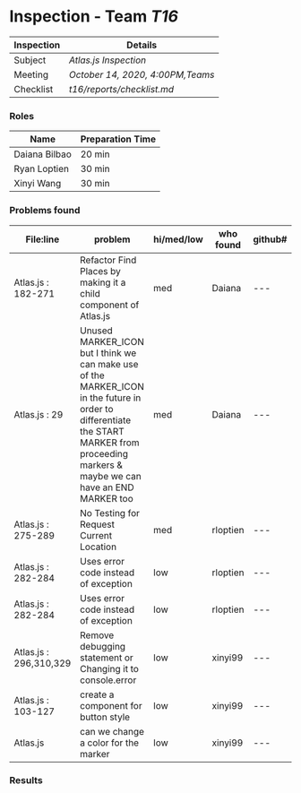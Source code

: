 # Inspection - Team *T16* 
 
| Inspection | Details |
| ----- | ----- |
| Subject | *Atlas.js Inspection* |
| Meeting | *October 14, 2020, 4:00PM,Teams* |
| Checklist | *t16/reports/checklist.md* |

### Roles

| Name | Preparation Time |
| ----- | ----- |
| Daiana Bilbao | 20 min |
| Ryan Loptien | 30 min |
| Xinyi Wang | 30 min |

### Problems found

| File:line | problem | hi/med/low | who found | github#  |
| ----- | ----- |----- | ----- | ----- |
| Atlas.js : 182-271 | Refactor Find Places by making it a child component of Atlas.js | med | Daiana | --- |
| Atlas.js : 29 | Unused MARKER_ICON but I think we can make use of the MARKER_ICON in the future in order to differentiate the START MARKER from proceeding markers & maybe we can have an END MARKER too | med | Daiana | --- |
| Atlas.js : 275-289 | No Testing for Request Current Location | med | rloptien | --- |
| Atlas.js : 282-284 | Uses error code instead of exception | low | rloptien | --- |
| Atlas.js : 282-284 | Uses error code instead of exception | low | rloptien | --- |
| Atlas.js : 296,310,329 | Remove debugging statement or Changing it to console.error | low | xinyi99 | --- |
| Atlas.js : 103-127 | create a component for button style | low | xinyi99 | --- |
| Atlas.js | can we change a color for the marker | low | xinyi99 | --- |
### Results
